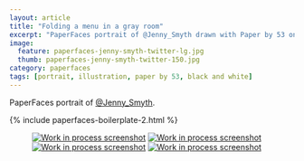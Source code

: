 ```yaml
---
layout: article
title: "Folding a menu in a gray room"
excerpt: "PaperFaces portrait of @Jenny_Smyth drawn with Paper by 53 on an iPad."
image: 
  feature: paperfaces-jenny-smyth-twitter-lg.jpg
  thumb: paperfaces-jenny-smyth-twitter-150.jpg
category: paperfaces
tags: [portrait, illustration, paper by 53, black and white]
---
```


PaperFaces portrait of [@Jenny_Smyth](http://twitter.com/Jenny_Smyth).

{% include paperfaces-boilerplate-2.html %}

<figure class="half">
	<a href="{{ site.url }}/images/paperfaces-jenny-smyth-process-1-lg.jpg"><img src="{{ site.url }}/images/paperfaces-jenny-smyth-process-1-600.jpg" alt="Work in process screenshot"></a>
	<a href="{{ site.url }}/images/paperfaces-jenny-smyth-process-2-lg.jpg"><img src="{{ site.url }}/images/paperfaces-jenny-smyth-process-2-600.jpg" alt="Work in process screenshot"></a>
	<a href="{{ site.url }}/images/paperfaces-jenny-smyth-process-3-lg.jpg"><img src="{{ site.url }}/images/paperfaces-jenny-smyth-process-3-600.jpg" alt="Work in process screenshot"></a>
	<a href="{{ site.url }}/images/paperfaces-jenny-smyth-process-4-lg.jpg"><img src="{{ site.url }}/images/paperfaces-jenny-smyth-process-4-600.jpg" alt="Work in process screenshot"></a>
</figure>